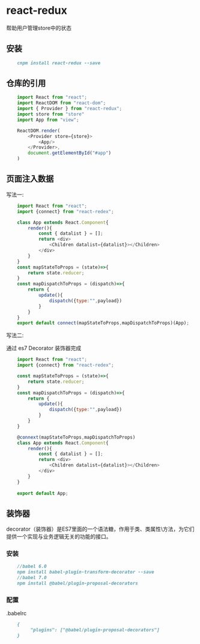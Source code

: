 # react-redux
帮助用户管理store中的状态

## 安装
```md
	cnpm install react-redux --save
```
## 仓库的引用
```js
	import React from "react";
	import ReactDOM from "react-dom";
	import { Provider } from "react-redux";
	import store from "store"
	import App from "view";

	ReactDOM.render(
		<Provider store={store}>
			<App/>
		</Provider>,
		document.getElementById("#app")
	)
```

## 页面注入数据

写法一:

```js
	import React from "react";
	import {connect} from "react-redex";

	class App extends React.Component{
		render(){
			const { datalist } = [];
			return <div>
				<Children datalist={datalist}></Children>
			</div>
		}
	}
	const mapStateToProps = (state)=>{
		return state.reducer;
	}
	const mapDispatchToProps = (dispatch)=>{
		return {
			update(){
				dispatch({type:"",payload})
			}
		}
	}
	export default connect(mapStateToProps,mapDispatchToProps)(App);
```

写法二:

通过 es7 Decorator 装饰器完成

```js
	import React from "react";
	import {connect} from "react-redex";

	const mapStateToProps = (state)=>{
		return state.reducer;
	}
	const mapDispatchToProps = (dispatch)=>{
		return {
			update(){
				dispatch({type:"",payload})
			}
		}
	}

	@connext(mapStateToProps,mapDispatchToProps)
	class App extends React.Component{
		render(){
			const { datalist } = [];
			return <div>
				<Children datalist={datalist}></Children>
			</div>
		}
	}
	
	export default App;
```

## 装饰器
decorator（装饰器）是ES7里面的一个语法糖，作用于类、类属性\方法，为它们提供一个实现与业务逻辑无关的功能的接口。

### 安装

```md
	//babel 6.0
	npm install babel-plugin-transform-decorator --save
	//babel 7.0
	npm install @babel/plugin-proposal-decorators
```

### 配置
.babelrc
```md
	{
		 "plugins": ["@babel/plugin-proposal-decorators"]
	}
```